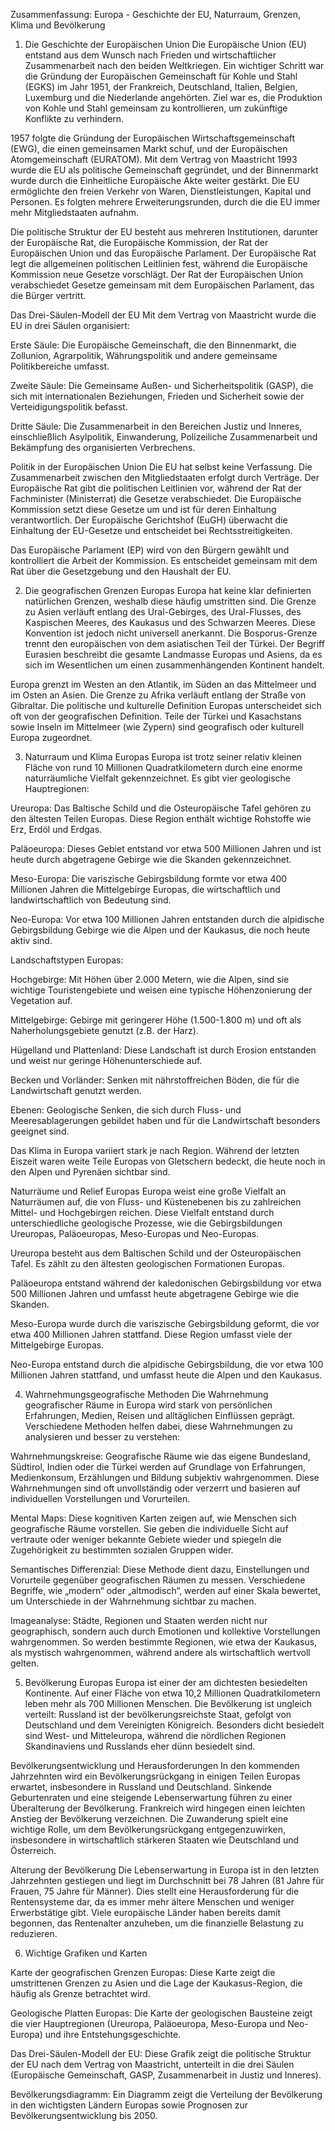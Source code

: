 Zusammenfassung: Europa - Geschichte der EU, Naturraum, Grenzen, Klima und Bevölkerung

1. Die Geschichte der Europäischen Union
Die Europäische Union (EU) entstand aus dem Wunsch nach Frieden und wirtschaftlicher Zusammenarbeit nach den beiden Weltkriegen. Ein wichtiger Schritt war die Gründung der Europäischen Gemeinschaft für Kohle und Stahl (EGKS) im Jahr 1951, der Frankreich, Deutschland, Italien, Belgien, Luxemburg und die Niederlande angehörten. Ziel war es, die Produktion von Kohle und Stahl gemeinsam zu kontrollieren, um zukünftige Konflikte zu verhindern.

1957 folgte die Gründung der Europäischen Wirtschaftsgemeinschaft (EWG), die einen gemeinsamen Markt schuf, und der Europäischen Atomgemeinschaft (EURATOM). Mit dem Vertrag von Maastricht 1993 wurde die EU als politische Gemeinschaft gegründet, und der Binnenmarkt wurde durch die Einheitliche Europäische Akte weiter gestärkt. Die EU ermöglichte den freien Verkehr von Waren, Dienstleistungen, Kapital und Personen. Es folgten mehrere Erweiterungsrunden, durch die die EU immer mehr Mitgliedstaaten aufnahm.

Die politische Struktur der EU besteht aus mehreren Institutionen, darunter der Europäische Rat, die Europäische Kommission, der Rat der Europäischen Union und das Europäische Parlament. Der Europäische Rat legt die allgemeinen politischen Leitlinien fest, während die Europäische Kommission neue Gesetze vorschlägt. Der Rat der Europäischen Union verabschiedet Gesetze gemeinsam mit dem Europäischen Parlament, das die Bürger vertritt.

Das Drei-Säulen-Modell der EU
Mit dem Vertrag von Maastricht wurde die EU in drei Säulen organisiert:

Erste Säule: Die Europäische Gemeinschaft, die den Binnenmarkt, die Zollunion, Agrarpolitik, Währungspolitik und andere gemeinsame Politikbereiche umfasst.

Zweite Säule: Die Gemeinsame Außen- und Sicherheitspolitik (GASP), die sich mit internationalen Beziehungen, Frieden und Sicherheit sowie der Verteidigungspolitik befasst.

Dritte Säule: Die Zusammenarbeit in den Bereichen Justiz und Inneres, einschließlich Asylpolitik, Einwanderung, Polizeiliche Zusammenarbeit und Bekämpfung des organisierten Verbrechens.

Politik in der Europäischen Union
Die EU hat selbst keine Verfassung. Die Zusammenarbeit zwischen den Mitgliedstaaten erfolgt durch Verträge. Der Europäische Rat gibt die politischen Leitlinien vor, während der Rat der Fachminister (Ministerrat) die Gesetze verabschiedet. Die Europäische Kommission setzt diese Gesetze um und ist für deren Einhaltung verantwortlich. Der Europäische Gerichtshof (EuGH) überwacht die Einhaltung der EU-Gesetze und entscheidet bei Rechtsstreitigkeiten.

Das Europäische Parlament (EP) wird von den Bürgern gewählt und kontrolliert die Arbeit der Kommission. Es entscheidet gemeinsam mit dem Rat über die Gesetzgebung und den Haushalt der EU.

2. Die geografischen Grenzen Europas
Europa hat keine klar definierten natürlichen Grenzen, weshalb diese häufig umstritten sind. Die Grenze zu Asien verläuft entlang des Ural-Gebirges, des Ural-Flusses, des Kaspischen Meeres, des Kaukasus und des Schwarzen Meeres. Diese Konvention ist jedoch nicht universell anerkannt. Die Bosporus-Grenze trennt den europäischen von dem asiatischen Teil der Türkei. Der Begriff Eurasien beschreibt die gesamte Landmasse Europas und Asiens, da es sich im Wesentlichen um einen zusammenhängenden Kontinent handelt.

Europa grenzt im Westen an den Atlantik, im Süden an das Mittelmeer und im Osten an Asien. Die Grenze zu Afrika verläuft entlang der Straße von Gibraltar. Die politische und kulturelle Definition Europas unterscheidet sich oft von der geografischen Definition. Teile der Türkei und Kasachstans sowie Inseln im Mittelmeer (wie Zypern) sind geografisch oder kulturell Europa zugeordnet.

3. Naturraum und Klima Europas
Europa ist trotz seiner relativ kleinen Fläche von rund 10 Millionen Quadratkilometern durch eine enorme naturräumliche Vielfalt gekennzeichnet. Es gibt vier geologische Hauptregionen:

Ureuropa: Das Baltische Schild und die Osteuropäische Tafel gehören zu den ältesten Teilen Europas. Diese Region enthält wichtige Rohstoffe wie Erz, Erdöl und Erdgas.

Paläoeuropa: Dieses Gebiet entstand vor etwa 500 Millionen Jahren und ist heute durch abgetragene Gebirge wie die Skanden gekennzeichnet.

Meso-Europa: Die variszische Gebirgsbildung formte vor etwa 400 Millionen Jahren die Mittelgebirge Europas, die wirtschaftlich und landwirtschaftlich von Bedeutung sind.

Neo-Europa: Vor etwa 100 Millionen Jahren entstanden durch die alpidische Gebirgsbildung Gebirge wie die Alpen und der Kaukasus, die noch heute aktiv sind.

Landschaftstypen Europas:

Hochgebirge: Mit Höhen über 2.000 Metern, wie die Alpen, sind sie wichtige Touristengebiete und weisen eine typische Höhenzonierung der Vegetation auf.

Mittelgebirge: Gebirge mit geringerer Höhe (1.500-1.800 m) und oft als Naherholungsgebiete genutzt (z.B. der Harz).

Hügelland und Plattenland: Diese Landschaft ist durch Erosion entstanden und weist nur geringe Höhenunterschiede auf.

Becken und Vorländer: Senken mit nährstoffreichen Böden, die für die Landwirtschaft genutzt werden.

Ebenen: Geologische Senken, die sich durch Fluss- und Meeresablagerungen gebildet haben und für die Landwirtschaft besonders geeignet sind.

Das Klima in Europa variiert stark je nach Region. Während der letzten Eiszeit waren weite Teile Europas von Gletschern bedeckt, die heute noch in den Alpen und Pyrenäen sichtbar sind.

Naturräume und Relief Europas
Europa weist eine große Vielfalt an Naturräumen auf, die von Fluss- und Küstenebenen bis zu zahlreichen Mittel- und Hochgebirgen reichen. Diese Vielfalt entstand durch unterschiedliche geologische Prozesse, wie die Gebirgsbildungen Ureuropas, Paläoeuropas, Meso-Europas und Neo-Europas.

Ureuropa besteht aus dem Baltischen Schild und der Osteuropäischen Tafel. Es zählt zu den ältesten geologischen Formationen Europas.

Paläoeuropa entstand während der kaledonischen Gebirgsbildung vor etwa 500 Millionen Jahren und umfasst heute abgetragene Gebirge wie die Skanden.

Meso-Europa wurde durch die variszische Gebirgsbildung geformt, die vor etwa 400 Millionen Jahren stattfand. Diese Region umfasst viele der Mittelgebirge Europas.

Neo-Europa entstand durch die alpidische Gebirgsbildung, die vor etwa 100 Millionen Jahren stattfand, und umfasst heute die Alpen und den Kaukasus.

4. Wahrnehmungsgeografische Methoden
Die Wahrnehmung geografischer Räume in Europa wird stark von persönlichen Erfahrungen, Medien, Reisen und alltäglichen Einflüssen geprägt. Verschiedene Methoden helfen dabei, diese Wahrnehmungen zu analysieren und besser zu verstehen:

Wahrnehmungskreise: Geografische Räume wie das eigene Bundesland, Südtirol, Indien oder die Türkei werden auf Grundlage von Erfahrungen, Medienkonsum, Erzählungen und Bildung subjektiv wahrgenommen. Diese Wahrnehmungen sind oft unvollständig oder verzerrt und basieren auf individuellen Vorstellungen und Vorurteilen.

Mental Maps: Diese kognitiven Karten zeigen auf, wie Menschen sich geografische Räume vorstellen. Sie geben die individuelle Sicht auf vertraute oder weniger bekannte Gebiete wieder und spiegeln die Zugehörigkeit zu bestimmten sozialen Gruppen wider.

Semantisches Differenzial: Diese Methode dient dazu, Einstellungen und Vorurteile gegenüber geografischen Räumen zu messen. Verschiedene Begriffe, wie „modern“ oder „altmodisch“, werden auf einer Skala bewertet, um Unterschiede in der Wahrnehmung sichtbar zu machen.

Imageanalyse: Städte, Regionen und Staaten werden nicht nur geographisch, sondern auch durch Emotionen und kollektive Vorstellungen wahrgenommen. So werden bestimmte Regionen, wie etwa der Kaukasus, als mystisch wahrgenommen, während andere als wirtschaftlich wertvoll gelten.

5. Bevölkerung Europas
Europa ist einer der am dichtesten besiedelten Kontinente. Auf einer Fläche von etwa 10,2 Millionen Quadratkilometern leben mehr als 700 Millionen Menschen. Die Bevölkerung ist ungleich verteilt: Russland ist der bevölkerungsreichste Staat, gefolgt von Deutschland und dem Vereinigten Königreich. Besonders dicht besiedelt sind West- und Mitteleuropa, während die nördlichen Regionen Skandinaviens und Russlands eher dünn besiedelt sind.

Bevölkerungsentwicklung und Herausforderungen
In den kommenden Jahrzehnten wird ein Bevölkerungsrückgang in einigen Teilen Europas erwartet, insbesondere in Russland und Deutschland. Sinkende Geburtenraten und eine steigende Lebenserwartung führen zu einer Überalterung der Bevölkerung. Frankreich wird hingegen einen leichten Anstieg der Bevölkerung verzeichnen. Die Zuwanderung spielt eine wichtige Rolle, um dem Bevölkerungsrückgang entgegenzuwirken, insbesondere in wirtschaftlich stärkeren Staaten wie Deutschland und Österreich.

Alterung der Bevölkerung
Die Lebenserwartung in Europa ist in den letzten Jahrzehnten gestiegen und liegt im Durchschnitt bei 78 Jahren (81 Jahre für Frauen, 75 Jahre für Männer). Dies stellt eine Herausforderung für die Rentensysteme dar, da es immer mehr ältere Menschen und weniger Erwerbstätige gibt. Viele europäische Länder haben bereits damit begonnen, das Rentenalter anzuheben, um die finanzielle Belastung zu reduzieren.

6. Wichtige Grafiken und Karten

Karte der geografischen Grenzen Europas: Diese Karte zeigt die umstrittenen Grenzen zu Asien und die Lage der Kaukasus-Region, die häufig als Grenze betrachtet wird.

Geologische Platten Europas: Die Karte der geologischen Bausteine zeigt die vier Hauptregionen (Ureuropa, Paläoeuropa, Meso-Europa und Neo-Europa) und ihre Entstehungsgeschichte.

Das Drei-Säulen-Modell der EU: Diese Grafik zeigt die politische Struktur der EU nach dem Vertrag von Maastricht, unterteilt in die drei Säulen (Europäische Gemeinschaft, GASP, Zusammenarbeit in Justiz und Inneres).

Bevölkerungsdiagramm: Ein Diagramm zeigt die Verteilung der Bevölkerung in den wichtigsten Ländern Europas sowie Prognosen zur Bevölkerungsentwicklung bis 2050.
